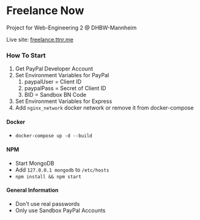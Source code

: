 # Freelance Now

Project for Web-Engineering 2 @ DHBW-Mannheim

Live site: [freelance.ttnr.me](freelance.ttnr.me)

### How To Start

1. Get PayPal Developer Account
2. Set Environment Variables for PayPal
    1. paypalUser = Client ID
    2. paypalPass = Secret of Client ID
    3. BID = Sandbox BN Code
3. Set Environment Variables for Express
4. Add `nginx_network` docker network or remove it from docker-compose

#### Docker

- `docker-compose up -d --build`

#### NPM

- Start MongoDB
- Add `127.0.0.1 mongodb` to `/etc/hosts`
- `npm install && npm start`


#### General Information
- Don't use real passwords
- Only use Sandbox PayPal Accounts
